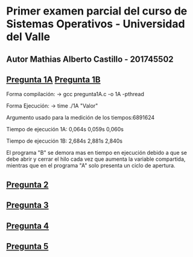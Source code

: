 # Primer examen parcial del curso de Sistemas Operativos - Universidad del Valle
## Autor Mathias Alberto Castillo - 201745502

## [Pregunta 1A](pregunta1A.c)   [Pregunta 1B](pregunta1B.c)
Forma compilación:
-> gcc pregunta1A.c -o 1A -pthread

Forma Ejecución:
-> time ./1A "Valor"

Argumento usado para la medición de los tiempos:6891624 

Tiempo de ejecución 1A: 0,064s   0,059s   0,060s

Tiempo de ejecución 1B: 2,684s   2,881s   2,840s


El programa "B" se demora mas en tiempo en ejecución debido a que se debe abrir y cerrar el hilo cada vez que aumenta la variable compartida, mientras que en el programa "A" solo presenta un ciclo de apertura. 


## [Pregunta 2](pregunta2.c)




## [Pregunta 3](pregunta3.c)




## [Pregunta 4](pregunta4.c)




## [Pregunta 5](pregunta5.c)


